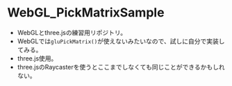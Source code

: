 # WebGL_PickMatrixSample

- WebGLとthree.jsの練習用リポジトリ。
- WebGLでは`gluPickMatrix()`が使えないみたいなので、試しに自分で実装してみる。
- three.js使用。
- three.jsのRaycasterを使うとここまでしなくても同じことができるかもしれない。



